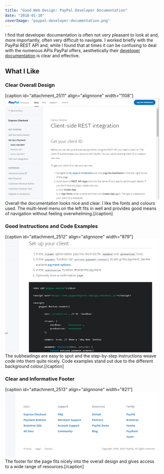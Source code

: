 ```yaml
---
title: "Good Web Design: PayPal Developer Documentation"
date: "2018-01-10"
coverImage: "paypal-developer-documentation.png"
---
```


I find that developer documentation is often not very pleasant to look at and, more importantly, often very difficult to navigate. I worked briefly with the PayPal REST API and, while I found that at times it can be confusing to deal with the numerous APIs PayPal offers, aesthetically their [developer documentation](https://developer.paypal.com/docs/api/overview/) is clear and effective.

## What I Like

### Clear Overall Design

\[caption id="attachment\_2511" align="alignnone" width="1108"\]![paypal developer documentation](images/paypal-developer-documentation.png) Overall the documentation looks nice and clear. I like the fonts and colours used. The multi-level menu on the left fits in well and provides good means of navigation without feeling overwhelming.\[/caption\]

### Good Instructions and Code Examples

\[caption id="attachment\_2512" align="alignnone" width="879"\]![paypal developer documentation 2](images/paypal-developer-documentation-2.png) The subheadings are easy to spot and the step-by-step instructions weave code into them quite nicely. Code examples stand out due to the different background colour.\[/caption\]

### Clear and Informative Footer

\[caption id="attachment\_2513" align="alignnone" width="821"\]![Paypal developer documentation 3](images/paypal-developer-documentation-3.png) The footer for the page fits nicely into the overall design and gives access to a wide range of resources.\[/caption\]
